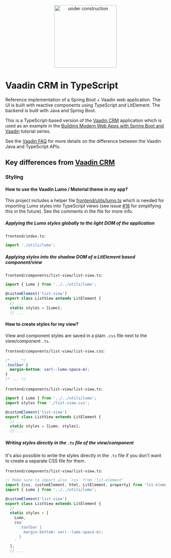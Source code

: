 <p align="center">
  <img src="https://user-images.githubusercontent.com/22416150/84907166-8bdb4f00-b0bb-11ea-8232-b7ebb836707d.png" width="196" alt="under construction">
</p>

# Vaadin CRM in TypeScript

Reference implementation of a Spring Boot + Vaadin web application.
The UI is built with reactive components using TypeScript and LitElement.
The backend is built with Java and Spring Boot.

This is a TypeScript-based version of the [Vaadin CRM](https://github.com/vaadin-learning-center/crm-tutorial) application which is used as an example in the [Building Modern Web Apps with Spring Boot and Vaadin](https://vaad.in/37pHRmY) tutorial series. 

See the [Vaadin FAQ](https://vaadin.com/faq) for more details on the difference between the Vaadin Java and TypeScript APIs.


## Key differences from [Vaadin CRM](https://github.com/vaadin-learning-center/crm-tutorial)

### Styling

#### How to use the Vaadin Lumo / Material theme in my app?

This project includes a helper file
[frontend/utils/lumo.ts](https://github.com/vaadin-learning-center/crm-tutorial-typescript/blob/master/frontend/utils/lumo.ts)
which is needed for importing Lumo styles into TypeScript views (see issue [#18](https://github.com/vaadin-learning-center/crm-tutorial-typescript/issues/18) for simplifying this in the future).
See the comments in the file for more info.

##### Applying the Lumo styles globally to the light DOM of the application

`frontend/index.ts`:
```ts
import './utils/lumo';
```

##### Applying styles into the shadow DOM of a LitElement based component/view

`frontend/components/list-view/list-view.ts`:
```ts
import { Lumo } from '../../utils/lumo';

@customElement('list-view')
export class ListView extends LitElement {
  // ...
  static styles = [Lumo];
  // ...
```

#### How to create styles for my view?

View and component styles are saved in a plain `.css` file next to the view/component `.ts`.

`frontend/components/list-view/list-view.css`:
```css
/* ... */
.toolbar {
  margin-bottom: var(--lumo-space-m);
}
/* ... */
```


`frontend/components/list-view/list-view.ts`:
```ts
import { Lumo } from '../../utils/lumo';
import styles from './list-view.css';

@customElement('list-view')
export class ListView extends LitElement {
  // ...
  static styles = [Lumo, styles];
  // ...
```

##### Writing styles directly in the `.ts` file of the view/component

It's also possible to write the styles directly in the `.ts` file if you don't want to create a separate CSS file for them.

`frontend/components/list-view/list-view.ts`:
```ts
// Make sure to import also `css` from 'lit-element'
import {css, customElement, html, LitElement, property} from 'lit-element';
import { Lumo } from '../../utils/lumo';

@customElement('list-view')
export class ListView extends LitElement {
  // ...
  static styles = [
    Lumo,
    css`
      .toolbar {
        margin-bottom: var(--lumo-space-m);
      }
    `
  ];
  // ...
```